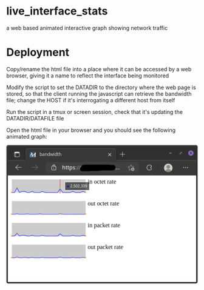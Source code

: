 # live_interface_stats
a web based animated interactive graph showing network traffic


# Deployment

Copy/rename the html file into a place where it can be accessed by a web
browser, giving it a name to reflect the interface being monitored

Modify the script to set the DATADIR to the directory where the web page
is stored, so that the client running the javascript can retrieve the
bandwidth file; change the HOST if it's interrogating a different host
from itself

Run the script in a tmux or screen session, check that it's updating the
DATADIR/DATAFILE file

Open the html file in your browser and you should see the following
animated graph:

![Interface graph](https://raw.githubusercontent.com/speculatrix/live_interface_stats/main/live_interface_stats.png)


